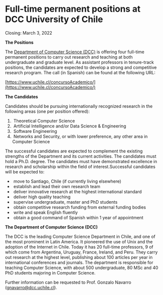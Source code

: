 

# Full-time permanent positions at DCC University of Chile



Closing: March 3, 2022



**The Positions**



The [Department of Computer Science (DCC)](https://dcc.uchile.cl) is offering four full-time permanent positions to carry out research and teaching at both undergraduate and graduate level. As assistant professors in tenure-track positions, the candidates are expected to develop a strong and competitive research program. The call (in Spanish) can be found at the following URL:



[https://www.uchile.cl/concursoAcademico/](https://www.uchile.cl/concursoAcademico/)



**The Candidates**



Candidates should be pursuing internationally recognized research in the following areas (one per position offered):



1. ​	Theoretical Computer Science
2. ​	Artificial Intelligence and/or Data Science & Engineering
3. ​	Software Engineering
4. ​	Networks and Security, or with lower preference, any other area in Computer Science



The successful candidates are expected to complement the existing strengths of the Department and its current activities. The candidates must hold a Ph.D. degree. The candidates must have demonstrated excellence in research and scholarship within the field of interest.Successful candidates will be expected to:



- ​	move to Santiago, Chile (if currently living elsewhere)
- ​	establish and lead their own research team
- ​	deliver innovative research at the highest international standard
- ​	deliver high quality teaching
- ​	supervise undergraduate, master and PhD students
- ​	obtain competitive research funding from external funding bodies
- ​	write and speak English fluently
- ​	obtain a good command of Spanish within 1 year of appointment



**The Department of Computer Science (DCC)**



The DCC is the leading Computer Science Department in Chile, and one of the most prominent in Latin America. It pioneered the use of Unix and the adoption of the Internet in Chile. Today it has 20 full-time professors, 9 of which come from Argentina, Uruguay, France, Ireland, and Peru. They carry out research at the highest level, publishing about 100 articles per year in international conferences and journals. The department is responsible for teaching Computer Science, with about 500 undergraduate, 80 MSc and 40 PhD students majoring in Computer Science.



Further information can be requested to Prof. Gonzalo Navarro ([gnavarro@dcc.uchile.cl](https://webmail.dcc.uchile.cl/src/compose.php?send_to=gnavarro@dcc.uchile.cl)).


 
